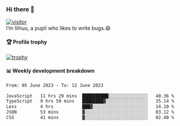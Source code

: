 ### Hi there 👋
[![visitor](https://visitor-badge.glitch.me/badge?page_id=liihuu&right_color=blue)](https://github.com/liihuu)<br>
I’m liihuu, a pupil who likes to write bugs.😄


#### 🏆 Profile trophy
[![trophy](https://github-profile-trophy.vercel.app?username=liihuu&margin-w=16&margin-h=16&rank=-C,-B)](https://github.com/liihuu)


#### 📊 Weekly development breakdown
<!--START_SECTION:waka-->

```txt
From: 05 June 2023 - To: 12 June 2023

JavaScript   11 hrs 29 mins  ██████████░░░░░░░░░░░░░░░   40.36 %
TypeScript   9 hrs 59 mins   ████████▓░░░░░░░░░░░░░░░░   35.14 %
Less         4 hrs           ███▓░░░░░░░░░░░░░░░░░░░░░   14.10 %
JSON         53 mins         ▓░░░░░░░░░░░░░░░░░░░░░░░░   03.12 %
CSS          41 mins         ▓░░░░░░░░░░░░░░░░░░░░░░░░   02.40 %
```

<!--END_SECTION:waka-->

<!--
**liihuu/liihuu** is a ✨ _special_ ✨ repository because its `README.md` (this file) appears on your GitHub profile.

Here are some ideas to get you started:

- 🔭 I’m currently working on ...
- 🌱 I’m currently learning ...
- 👯 I’m looking to collaborate on ...
- 🤔 I’m looking for help with ...
- 💬 Ask me about ...
- 📫 How to reach me: ...
- 😄 Pronouns: ...
- ⚡ Fun fact: ...
-->
